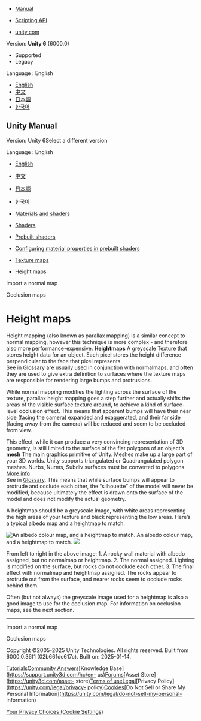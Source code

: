 [](https://docs.unity3d.com)

  * [Manual](../Manual/index.html)
  * [Scripting API](../ScriptReference/index.html)

  * [unity.com](https://unity.com/)

Version: **Unity 6** (6000.0)

  * Supported
  * Legacy

Language : English

  * [English](/Manual/StandardShaderMaterialParameterHeightMap.html)
  * [中文](/cn/current/Manual/StandardShaderMaterialParameterHeightMap.html)
  * [日本語](/ja/current/Manual/StandardShaderMaterialParameterHeightMap.html)
  * [한국어](/kr/current/Manual/StandardShaderMaterialParameterHeightMap.html)

[](https://docs.unity3d.com)

## Unity Manual

Version: Unity 6Select a different version

Language : English

  * [English](/Manual/StandardShaderMaterialParameterHeightMap.html)
  * [中文](/cn/current/Manual/StandardShaderMaterialParameterHeightMap.html)
  * [日本語](/ja/current/Manual/StandardShaderMaterialParameterHeightMap.html)
  * [한국어](/kr/current/Manual/StandardShaderMaterialParameterHeightMap.html)

  * [Materials and shaders](materials-and-shaders.html)
  * [Shaders](Shaders.html)
  * [Prebuilt shaders](shader-built-in-landing.html)
  * [Configuring material properties in prebuilt shaders](shader-built-in-configure-properties.html)
  * [Texture maps](StandardShaderTextureMaps.html)
  * Height maps

[](StandardShaderMaterialParameterNormalMapImport.html)

Import a normal map

[](StandardShaderMaterialParameterOcclusionMap.html)

Occlusion maps

# Height maps

Height mapping (also known as parallax mapping) is a similar concept to normal
mapping, however this technique is more complex - and therefore also more
performance-expensive. **Heightmaps** A greyscale Texture that stores height
data for an object. Each pixel stores the height difference perpendicular to
the face that pixel represents.  
See in [Glossary](Glossary.html#Heightmap) are usually used in conjunction
with normalmaps, and often they are used to give extra definition to surfaces
where the texture maps are responsible for rendering large bumps and
protrusions.

While normal mapping modifies the lighting across the surface of the texture,
parallax height mapping goes a step further and actually shifts the areas of
the visible surface texture around, to achieve a kind of surface-level
occlusion effect. This means that apparent bumps will have their near side
(facing the camera) expanded and exaggerated, and their far side (facing away
from the camera) will be reduced and seem to be occluded from view.

This effect, while it can produce a very convincing representation of 3D
geometry, is still limited to the surface of the flat polygons of an object’s
**mesh** The main graphics primitive of Unity. Meshes make up a large part of
your 3D worlds. Unity supports triangulated or Quadrangulated polygon meshes.
Nurbs, Nurms, Subdiv surfaces must be converted to polygons. [More
info](mesh.html)  
See in [Glossary](Glossary.html#Mesh). This means that while surface bumps
will appear to protrude and occlude each other, the “silhouette” of the model
will never be modified, because ultimately the effect is drawn onto the
surface of the model and does not modify the actual geometry.

A heightmap should be a greyscale image, with white areas representing the
high areas of your texture and black representing the low areas. Here’s a
typical albedo map and a heightmap to match.

![An albedo colour map, and a heightmap to
match.](../uploads/Main/StandardShaderHeightmapTexture.jpg) An albedo colour
map, and a heightmap to match.
![](../uploads/Main/StandardShaderParallaxMap.jpg)

From left to right in the above image: 1\. A rocky wall material with albedo
assigned, but no normalmap or heightmap. 2\. The normal assigned. Lighting is
modified on the surface, but rocks do not occlude each other. 3\. The final
effect with normalmap and heightmap assigned. The rocks appear to protrude out
from the surface, and nearer rocks seem to occlude rocks behind them.

Often (but not always) the greyscale image used for a heightmap is also a good
image to use for the occlusion map. For information on occlusion maps, see the
next section.

* * *

[](StandardShaderMaterialParameterNormalMapImport.html)

Import a normal map

[](StandardShaderMaterialParameterOcclusionMap.html)

Occlusion maps

Copyright ©2005-2025 Unity Technologies. All rights reserved. Built from
6000.0.36f1 (02b661dc617c). Built on: 2025-01-14.

[Tutorials](https://learn.unity.com/)[Community
Answers](https://answers.unity3d.com)[Knowledge
Base](https://support.unity3d.com/hc/en-
us)[Forums](https://forum.unity3d.com)[Asset Store](https://unity3d.com/asset-
store)[Terms of
use](https://docs.unity3d.com/Manual/TermsOfUse.html)[Legal](https://unity.com/legal)[Privacy
Policy](https://unity.com/legal/privacy-
policy)[Cookies](https://unity.com/legal/cookie-policy)[Do Not Sell or Share
My Personal Information](https://unity.com/legal/do-not-sell-my-personal-
information)

[Your Privacy Choices (Cookie Settings)](javascript:void\(0\);)

